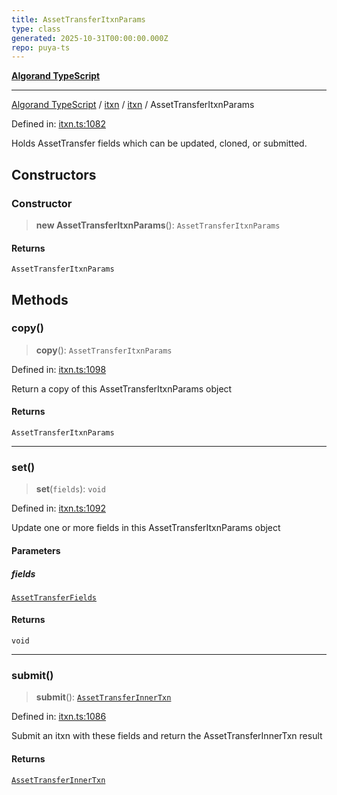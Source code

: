 ```yaml
---
title: AssetTransferItxnParams
type: class
generated: 2025-10-31T00:00:00.000Z
repo: puya-ts
---
```


[**Algorand TypeScript**](docs/_md/README)

---

[Algorand TypeScript](docs/_md/modules) / [itxn](/reference/algorand-typescript/api/itxn/readme/) / [itxn](/reference/algorand-typescript/api/itxn/namespaces/itxn/readme/) / AssetTransferItxnParams

Defined in: [itxn.ts:1082](https://github.com/algorandfoundation/puya-ts/blob/main/packages/algo-ts/src/itxn.ts#L1082)

Holds AssetTransfer fields which can be updated, cloned, or submitted.

## Constructors

### Constructor

> **new AssetTransferItxnParams**(): `AssetTransferItxnParams`

#### Returns

`AssetTransferItxnParams`

## Methods

### copy()

> **copy**(): `AssetTransferItxnParams`

Defined in: [itxn.ts:1098](https://github.com/algorandfoundation/puya-ts/blob/main/packages/algo-ts/src/itxn.ts#L1098)

Return a copy of this AssetTransferItxnParams object

#### Returns

`AssetTransferItxnParams`

---

### set()

> **set**(`fields`): `void`

Defined in: [itxn.ts:1092](https://github.com/algorandfoundation/puya-ts/blob/main/packages/algo-ts/src/itxn.ts#L1092)

Update one or more fields in this AssetTransferItxnParams object

#### Parameters

##### fields

[`AssetTransferFields`](/reference/algorand-typescript/api/itxn/namespaces/itxn/interfaces/assettransferfields/)

#### Returns

`void`

---

### submit()

> **submit**(): [`AssetTransferInnerTxn`](/reference/algorand-typescript/api/itxn/namespaces/itxn/interfaces/assettransferinnertxn/)

Defined in: [itxn.ts:1086](https://github.com/algorandfoundation/puya-ts/blob/main/packages/algo-ts/src/itxn.ts#L1086)

Submit an itxn with these fields and return the AssetTransferInnerTxn result

#### Returns

[`AssetTransferInnerTxn`](/reference/algorand-typescript/api/itxn/namespaces/itxn/interfaces/assettransferinnertxn/)

